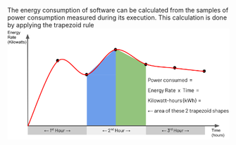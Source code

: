 The energy consumption of software can be calculated from the samples of power consumption measured during its execution. This calculation is done by applying the trapezoid rule
![Pasted image 20241031222827.png](../../attachments/Pasted%20image%2020241031222827.png)